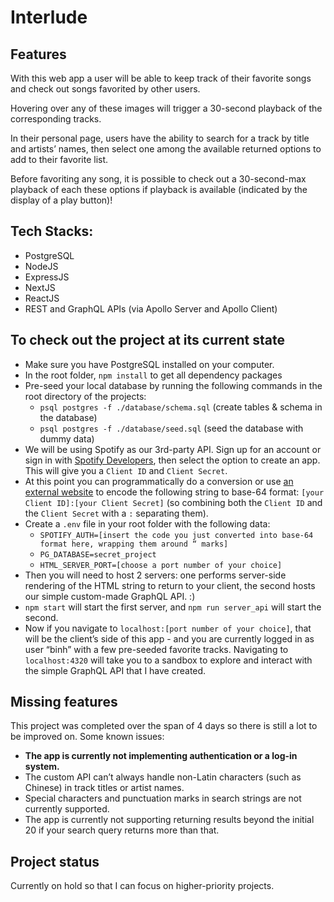 # Interlude
## Features
With this web app a user will be able to keep track of their favorite songs and check out songs favorited by other users.

Hovering over any of these images will trigger a 30-second playback of the corresponding tracks.

In their personal page, users have the ability to search for a track by title and artists’ names, then select one among the available returned options to add to their favorite list.

Before favoriting any song, it is possible to check out a 30-second-max playback of each these options if playback is available (indicated by the display of a play button)!


## Tech Stacks:
- PostgreSQL
- NodeJS
- ExpressJS
- NextJS
- ReactJS
- REST and GraphQL APIs (via Apollo Server and Apollo Client)


## To check out the project at its current state
- Make sure you have PostgreSQL installed on your computer.
- In the root folder, `npm install` to get all dependency packages
- Pre-seed your local database by running the following commands in the root directory of the projects:
  - `psql postgres -f ./database/schema.sql` (create tables & schema in the database)
  - `psql postgres -f ./database/seed.sql` (seed the database with dummy data)
- We will be using Spotify as our 3rd-party API. Sign up for an account or sign in with [Spotify Developers](https://developer.spotify.com/dashboard/login), then select the option to create an app. This will give you a `Client ID` and `Client Secret`.
- At this point you can programmatically do a conversion or use [an external website](https://www.base64encode.org/) to encode the following string to base-64 format: `[your Client ID]:[your Client Secret]` (so combining both the `Client ID` and the `Client Secret` with a `:` separating them).
- Create a `.env` file in your root folder with the following data:
  - `SPOTIFY_AUTH=[insert the code you just converted into base-64 format here, wrapping them around “ marks]`
  - `PG_DATABASE=secret_project`
  - `HTML_SERVER_PORT=[choose a port number of your choice]`
- Then you will need to host 2 servers: one performs server-side rendering of the HTML string to return to your client, the second hosts our simple custom-made GraphQL API. :)
- `npm start` will start the first server, and `npm run server_api` will start the second.
- Now if you navigate to `localhost:[port number of your choice]`, that will be the client’s side of this app - and you are currently logged in as user “binh” with a few pre-seeded favorite tracks. Navigating to `localhost:4320` will take you to a sandbox to explore and interact with the simple GraphQL API that I have created.


## Missing features
This project was completed over the span of 4 days so there is still a lot to be improved on. Some known issues:
- **The app is currently not implementing authentication or a log-in system.**
- The custom API can’t always handle non-Latin characters (such as Chinese) in track titles or artist names.
- Special characters and punctuation marks in search strings are not currently supported.
- The app is currently not supporting returning results beyond the initial 20 if your search query returns more than that.


## Project status
Currently on hold so that I can focus on higher-priority projects.